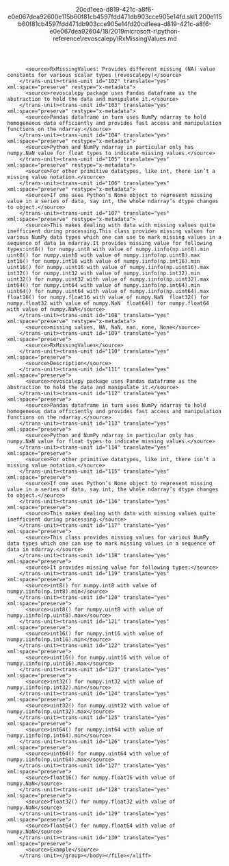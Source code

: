 <?xml version="1.0"?><xliff version="1.2" xmlns="urn:oasis:names:tc:xliff:document:1.2" xmlns:xsi="http://www.w3.org/2001/XMLSchema-instance" xsi:schemaLocation="urn:oasis:names:tc:xliff:document:1.2 xliff-core-1.2-transitional.xsd"><file datatype="xml" original="RxMissingValues.md" source-language="en-US" target-language="en-US"><header><tool tool-id="mdxliff" tool-name="mdxliff" tool-version="1.0-d1654b2" tool-company="Microsoft" /><xliffext:skl_file_name xmlns:xliffext="urn:microsoft:content:schema:xliffextensions">20cd1eea-d819-421c-a8f6-e0e067dea92600e115b60f81cb4597fdd471db903cce905e14fd.skl</xliffext:skl_file_name><xliffext:version xmlns:xliffext="urn:microsoft:content:schema:xliffextensions">1.2</xliffext:version><xliffext:ms.openlocfilehash xmlns:xliffext="urn:microsoft:content:schema:xliffextensions">00e115b60f81cb4597fdd471db903cce905e14fd</xliffext:ms.openlocfilehash><xliffext:ms.sourcegitcommit xmlns:xliffext="urn:microsoft:content:schema:xliffextensions">20cd1eea-d819-421c-a8f6-e0e067dea926</xliffext:ms.sourcegitcommit><xliffext:ms.lasthandoff xmlns:xliffext="urn:microsoft:content:schema:xliffextensions">04/18/2019</xliffext:ms.lasthandoff><xliffext:ms.openlocfilepath xmlns:xliffext="urn:microsoft:content:schema:xliffextensions">microsoft-r\python-reference\revoscalepy\RxMissingValues.md</xliffext:ms.openlocfilepath></header><body><group id="content" extype="content"><trans-unit id="101" translate="yes" xml:space="preserve" restype="x-metadata">
          <source>RxMissingValues: Provides different missing (NA) value constants for various scalar types (revoscalepy)</source>
        </trans-unit><trans-unit id="102" translate="yes" xml:space="preserve" restype="x-metadata">
          <source>revoscalepy package uses Pandas dataframe as the abstraction to hold the data and manipulate it.</source>
        </trans-unit><trans-unit id="103" translate="yes" xml:space="preserve" restype="x-metadata">
          <source>Pandas dataframe in turn uses NumPy ndarray to hold homogeneous data efficiently and provides fast access and manipulation functions on the ndarray.</source>
        </trans-unit><trans-unit id="104" translate="yes" xml:space="preserve" restype="x-metadata">
          <source>Python and NumPy ndarray in particular only has numpy.NaN value for float types to indicate missing values.</source>
        </trans-unit><trans-unit id="105" translate="yes" xml:space="preserve" restype="x-metadata">
          <source>For other primitive datatypes, like int, there isn’t a missing value notation.</source>
        </trans-unit><trans-unit id="106" translate="yes" xml:space="preserve" restype="x-metadata">
          <source>If one uses Python’s None object to represent missing value in a series of data, say int, the whole ndarray’s dtype changes to object.</source>
        </trans-unit><trans-unit id="107" translate="yes" xml:space="preserve" restype="x-metadata">
          <source>This makes dealing with data with missing values quite inefficient during processing.This class provides missing values for various NumPy data types which one can use to mark missing values in a sequence of data in ndarray.It provides missing value for following types:int8() for numpy.int8 with value of numpy.iinfo(np.int8).min  uint8() for numpy.uint8 with value of numpy.iinfo(np.uint8).max  int16() for numpy.int16 with value of numpy.iinfo(np.int16).min  uint16() for numpy.uint16 with value of numpy.iinfo(np.uint16).max  int32() for numpy.int32 with value of numpy.iinfo(np.int32).min  uint32() for numpy.uint32 with value of numpy.iinfo(np.uint32).max  int64() for numpy.int64 with value of numpy.iinfo(np.int64).min  uint64() for numpy.uint64 with value of numpy.iinfo(np.uint64).max  float16() for numpy.float16 with value of numpy.NaN  float32() for numpy.float32 with value of numpy.NaN  float64() for numpy.float64 with value of numpy.NaN</source>
        </trans-unit><trans-unit id="108" translate="yes" xml:space="preserve" restype="x-metadata">
          <source>missing values, NA, NaN, nan, none, None</source>
        </trans-unit><trans-unit id="109" translate="yes" xml:space="preserve">
          <source>RxMissingValues</source>
        </trans-unit><trans-unit id="110" translate="yes" xml:space="preserve">
          <source>Description</source>
        </trans-unit><trans-unit id="111" translate="yes" xml:space="preserve">
          <source>revoscalepy package uses Pandas dataframe as the abstraction to hold the data and manipulate it.</source>
        </trans-unit><trans-unit id="112" translate="yes" xml:space="preserve">
          <source>Pandas dataframe in turn uses NumPy ndarray to hold homogeneous data efficiently and provides fast access and manipulation functions on the ndarray.</source>
        </trans-unit><trans-unit id="113" translate="yes" xml:space="preserve">
          <source>Python and NumPy ndarray in particular only has numpy.NaN value for float types to indicate missing values.</source>
        </trans-unit><trans-unit id="114" translate="yes" xml:space="preserve">
          <source>For other primitive datatypes, like int, there isn’t a missing value notation.</source>
        </trans-unit><trans-unit id="115" translate="yes" xml:space="preserve">
          <source>If one uses Python’s None object to represent missing value in a series of data, say int, the whole ndarray’s dtype changes to object.</source>
        </trans-unit><trans-unit id="116" translate="yes" xml:space="preserve">
          <source>This makes dealing with data with missing values quite inefficient during processing.</source>
        </trans-unit><trans-unit id="117" translate="yes" xml:space="preserve">
          <source>This class provides missing values for various NumPy data types which one can use to mark missing values in a sequence of data in ndarray.</source>
        </trans-unit><trans-unit id="118" translate="yes" xml:space="preserve">
          <source>It provides missing value for following types:</source>
        </trans-unit><trans-unit id="119" translate="yes" xml:space="preserve">
          <source>int8() for numpy.int8 with value of numpy.iinfo(np.int8).min</source>
        </trans-unit><trans-unit id="120" translate="yes" xml:space="preserve">
          <source>uint8() for numpy.uint8 with value of numpy.iinfo(np.uint8).max</source>
        </trans-unit><trans-unit id="121" translate="yes" xml:space="preserve">
          <source>int16() for numpy.int16 with value of numpy.iinfo(np.int16).min</source>
        </trans-unit><trans-unit id="122" translate="yes" xml:space="preserve">
          <source>uint16() for numpy.uint16 with value of numpy.iinfo(np.uint16).max</source>
        </trans-unit><trans-unit id="123" translate="yes" xml:space="preserve">
          <source>int32() for numpy.int32 with value of numpy.iinfo(np.int32).min</source>
        </trans-unit><trans-unit id="124" translate="yes" xml:space="preserve">
          <source>uint32() for numpy.uint32 with value of numpy.iinfo(np.uint32).max</source>
        </trans-unit><trans-unit id="125" translate="yes" xml:space="preserve">
          <source>int64() for numpy.int64 with value of numpy.iinfo(np.int64).min</source>
        </trans-unit><trans-unit id="126" translate="yes" xml:space="preserve">
          <source>uint64() for numpy.uint64 with value of numpy.iinfo(np.uint64).max</source>
        </trans-unit><trans-unit id="127" translate="yes" xml:space="preserve">
          <source>float16() for numpy.float16 with value of numpy.NaN</source>
        </trans-unit><trans-unit id="128" translate="yes" xml:space="preserve">
          <source>float32() for numpy.float32 with value of numpy.NaN</source>
        </trans-unit><trans-unit id="129" translate="yes" xml:space="preserve">
          <source>float64() for numpy.float64 with value of numpy.NaN</source>
        </trans-unit><trans-unit id="130" translate="yes" xml:space="preserve">
          <source>Example</source>
        </trans-unit></group></body></file></xliff>
